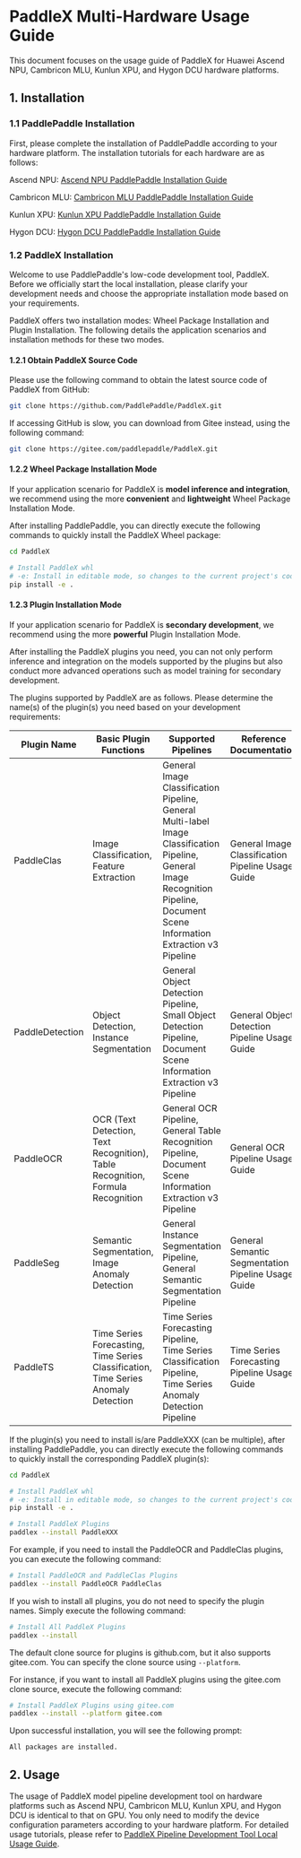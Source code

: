 # PaddleX Multi-Hardware Usage Guide

This document focuses on the usage guide of PaddleX for Huawei Ascend NPU, Cambricon MLU, Kunlun XPU, and Hygon DCU hardware platforms.

## 1. Installation
### 1.1 PaddlePaddle Installation
First, please complete the installation of PaddlePaddle according to your hardware platform. The installation tutorials for each hardware are as follows:

Ascend NPU: [Ascend NPU PaddlePaddle Installation Guide](./paddlepaddle_install_NPU_en.md)

Cambricon MLU: [Cambricon MLU PaddlePaddle Installation Guide](./paddlepaddle_install_MLU_en.md)

Kunlun XPU: [Kunlun XPU PaddlePaddle Installation Guide](./paddlepaddle_install_XPU_en.md)

Hygon DCU: [Hygon DCU PaddlePaddle Installation Guide](./paddlepaddle_install_DCU_en.md)

### 1.2 PaddleX Installation
Welcome to use PaddlePaddle's low-code development tool, PaddleX. Before we officially start the local installation, please clarify your development needs and choose the appropriate installation mode based on your requirements.

PaddleX offers two installation modes: Wheel Package Installation and Plugin Installation. The following details the application scenarios and installation methods for these two modes.

#### 1.2.1 Obtain PaddleX Source Code
Please use the following command to obtain the latest source code of PaddleX from GitHub:

```bash
git clone https://github.com/PaddlePaddle/PaddleX.git
```
If accessing GitHub is slow, you can download from Gitee instead, using the following command:

```bash
git clone https://gitee.com/paddlepaddle/PaddleX.git
```

#### 1.2.2 Wheel Package Installation Mode
If your application scenario for PaddleX is **model inference and integration**, we recommend using the more **convenient** and **lightweight** Wheel Package Installation Mode.

After installing PaddlePaddle, you can directly execute the following commands to quickly install the PaddleX Wheel package:

```bash
cd PaddleX

# Install PaddleX whl
# -e: Install in editable mode, so changes to the current project's code will directly affect the installed PaddleX Wheel
pip install -e .
```

#### 1.2.3 Plugin Installation Mode
If your application scenario for PaddleX is **secondary development**, we recommend using the more **powerful** Plugin Installation Mode.

After installing the PaddleX plugins you need, you can not only perform inference and integration on the models supported by the plugins but also conduct more advanced operations such as model training for secondary development.

The plugins supported by PaddleX are as follows. Please determine the name(s) of the plugin(s) you need based on your development requirements:

| Plugin Name | Basic Plugin Functions | Supported Pipelines | Reference Documentation |
|-|-|-|-|
| PaddleClas | Image Classification, Feature Extraction | General Image Classification Pipeline, General Multi-label Image Classification Pipeline, General Image Recognition Pipeline, Document Scene Information Extraction v3 Pipeline | General Image Classification Pipeline Usage Guide |
| PaddleDetection | Object Detection, Instance Segmentation | General Object Detection Pipeline, Small Object Detection Pipeline, Document Scene Information Extraction v3 Pipeline | General Object Detection Pipeline Usage Guide |
| PaddleOCR | OCR (Text Detection, Text Recognition), Table Recognition, Formula Recognition | General OCR Pipeline, General Table Recognition Pipeline, Document Scene Information Extraction v3 Pipeline | General OCR Pipeline Usage Guide |
| PaddleSeg | Semantic Segmentation, Image Anomaly Detection | General Instance Segmentation Pipeline, General Semantic Segmentation Pipeline | General Semantic Segmentation Pipeline Usage Guide |
| PaddleTS | Time Series Forecasting, Time Series Classification, Time Series Anomaly Detection | Time Series Forecasting Pipeline, Time Series Classification Pipeline, Time Series Anomaly Detection Pipeline | Time Series Forecasting Pipeline Usage Guide |

If the plugin(s) you need to install is/are PaddleXXX (can be multiple), after installing PaddlePaddle, you can directly execute the following commands to quickly install the corresponding PaddleX plugin(s):

```bash
cd PaddleX

# Install PaddleX whl
# -e: Install in editable mode, so changes to the current project's code will directly affect the installed PaddleX Wheel
pip install -e .

# Install PaddleX Plugins
paddlex --install PaddleXXX
```
For example, if you need to install the PaddleOCR and PaddleClas plugins, you can execute the following command:

```bash
# Install PaddleOCR and PaddleClas Plugins
paddlex --install PaddleOCR PaddleClas
```

If you wish to install all plugins, you do not need to specify the plugin names. Simply execute the following command:

```bash
# Install All PaddleX Plugins
paddlex --install
```

The default clone source for plugins is github.com, but it also supports gitee.com. You can specify the clone source using `--platform`.

For instance, if you want to install all PaddleX plugins using the gitee.com clone source, execute the following command:

```bash
# Install PaddleX Plugins using gitee.com
paddlex --install --platform gitee.com
```

Upon successful installation, you will see the following prompt:

```
All packages are installed.
```

## 2. Usage

The usage of PaddleX model pipeline development tool on hardware platforms such as Ascend NPU, Cambricon MLU, Kunlun XPU, and Hygon DCU is identical to that on GPU. You only need to modify the device configuration parameters according to your hardware platform. For detailed usage tutorials, please refer to [PaddleX Pipeline Development Tool Local Usage Guide](../pipeline_usage/pipeline_develop_guide_en.md).